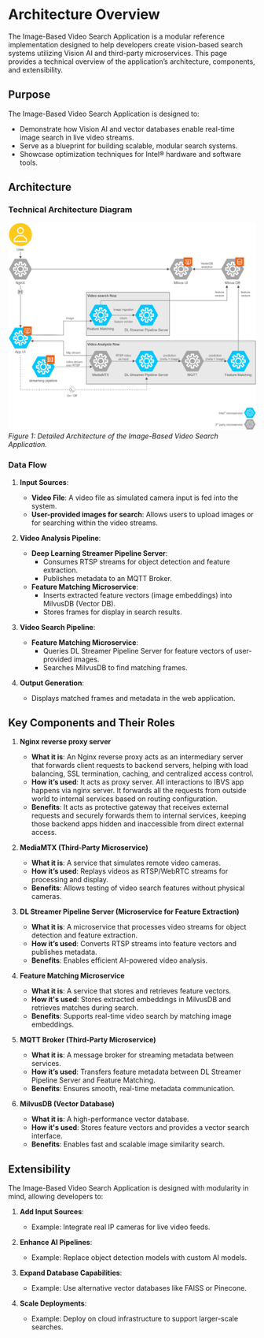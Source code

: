 # Architecture Overview

The Image-Based Video Search Application is a modular reference implementation
designed to help developers create vision-based search systems utilizing Vision
AI and third-party microservices. This page provides a technical overview of the
application’s architecture, components, and extensibility.

## Purpose

The Image-Based Video Search Application is designed to:

- Demonstrate how Vision AI and vector databases enable real-time image search
  in live video streams.
- Serve as a blueprint for building scalable, modular search systems.
- Showcase optimization techniques for Intel® hardware and software tools.

## Architecture

### Technical Architecture Diagram

![Technical Architecture Diagram](_images/architecture.svg) *Figure 1: Detailed
Architecture of the Image-Based Video Search Application.*

### Data Flow

1. **Input Sources**:

   - **Video File**: A video file as simulated camera input is fed into the
     system.
   - **User-provided images for search**: Allows users to upload images or for
     searching within the video streams.

1. **Video Analysis Pipeline**:

   - **Deep Learning Streamer Pipeline Server**:
     - Consumes RTSP streams for object detection and feature extraction.
     - Publishes metadata to an MQTT Broker.
   - **Feature Matching Microservice**:
     - Inserts extracted feature vectors (image embeddings) into MilvusDB
       (Vector DB).
     - Stores frames for display in search results.

1. **Video Search Pipeline**:

   - **Feature Matching Microservice**:
     - Queries DL Streamer Pipeline Server for feature vectors of user-provided
       images.
     - Searches MilvusDB to find matching frames.

1. **Output Generation**:

   - Displays matched frames and metadata in the web application.

## Key Components and Their Roles

1. **Nginx reverse proxy server**
   - **What it is**: An Nginx reverse proxy acts as an intermediary server that forwards client requests to backend servers, helping with load balancing, SSL termination, caching, and centralized access control.
   - **How it’s used**: It acts as proxy server. All interactions to IBVS app happens via nginx server. It forwards all the requests from outside world to internal services based on routing configuration.
   - **Benefits**: It acts as protective gateway that receives external requests and securely forwards them to internal services, keeping those backend apps hidden and inaccessible from direct external access.

1. **MediaMTX (Third-Party Microservice)**

   - **What it is**: A service that simulates remote video cameras.
   - **How it’s used**: Replays videos as RTSP/WebRTC streams for processing and
     display.
   - **Benefits**: Allows testing of video search features without physical
     cameras.

1. **DL Streamer Pipeline Server (Microservice for Feature Extraction)**

   - **What it is**: A microservice that processes video streams for object
     detection and feature extraction.
   - **How it’s used**: Converts RTSP streams into feature vectors and publishes
     metadata.
   - **Benefits**: Enables efficient AI-powered video analysis.

1. **Feature Matching Microservice**

   - **What it is**: A service that stores and retrieves feature vectors.
   - **How it's used**: Stores extracted embeddings in MilvusDB and retrieves
     matches during search.
   - **Benefits**: Supports real-time video search by matching image embeddings.

1. **MQTT Broker (Third-Party Microservice)**

   - **What it is**: A message broker for streaming metadata between services.
   - **How it’s used**: Transfers feature metadata between DL Streamer Pipeline
     Server and Feature Matching.
   - **Benefits**: Ensures smooth, real-time metadata communication.

1. **MilvusDB (Vector Database)**

   - **What it is**: A high-performance vector database.
   - **How it's used**: Stores feature vectors and provides a vector search
     interface.
   - **Benefits**: Enables fast and scalable image similarity search.

## Extensibility

The Image-Based Video Search Application is designed with modularity in mind,
allowing developers to:

1. **Add Input Sources**:

   - Example: Integrate real IP cameras for live video feeds.

1. **Enhance AI Pipelines**:

   - Example: Replace object detection models with custom AI models.

1. **Expand Database Capabilities**:

   - Example: Use alternative vector databases like FAISS or Pinecone.

1. **Scale Deployments**:

   - Example: Deploy on cloud infrastructure to support larger-scale searches.
